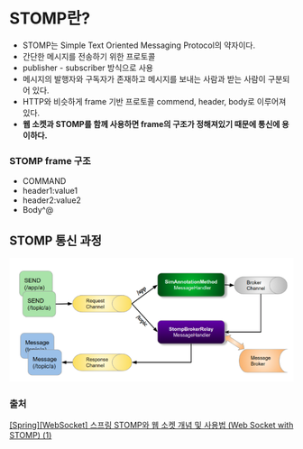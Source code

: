 # STOMP란?

- STOMP는 Simple Text Oriented Messaging Protocol의 약자이다.
- 간단한 메시지를 전송하기 위한 프로토콜
- publisher - subscriber 방식으로 사용
- 메시지의 발행자와 구독자가 존재하고 메시지를 보내는 사람과 받는 사람이 구분되어 있다.
- HTTP와 비슷하게 frame 기반 프로토콜 commend, header, body로 이루어져 있다.
- **웹 소켓과 STOMP를 함께 사용하면 frame의 구조가 정해져있기 때문에 통신에 용이하다.**

### STOMP frame 구조
- COMMAND
- header1:value1
- header2:value2
- Body^@

## STOMP 통신 과정

![alt text](image-7.png)



### 출처
<a href="https://growth-coder.tistory.com/157">[Spring][WebSocket] 스프링 STOMP와 웹 소켓 개념 및 사용법 (Web Socket with STOMP) (1)</a>
